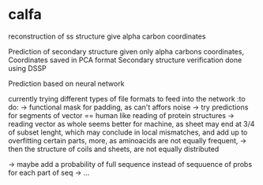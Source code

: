 # calfa
reconstruction of ss structure give alpha carbon coordinates

Prediction of secondary structure given only alpha carbons coordinates, 
Coordinates saved in PCA format
Secondary structure verification done using DSSP

Prediction based on neural network


currently trying different types of file formats to feed into the network
:to do:
-> functional mask for padding, as can't affors noise 
-> try predictions for segments of vector == human like reading of protein structures
-> reading vector as whole seems better for machine, as sheet may end at 3/4 of subset lenght, which may conclude in local mismatches, and add up to overfitting certain parts, more, as aminoacids are not equally frequent, -> then the structure of coils and sheets, are not equally distributed

-> maybe add a probability of full sequence instead of sequuence of probs for each part of seq
-> ...
